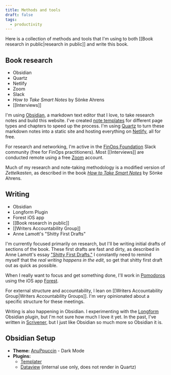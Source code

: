 ```yaml
---
title: Methods and tools
draft: false
tags:
  - productivity
---
```

Here is a collection of methods and tools that I'm using to both [[Book research in public|research in public]] and write this book.

## Book research
- Obsidian
- Quartz
- Netlify
- Zoom
- Slack
- *How to Take Smart Notes* by Sönke Ahrens
- [[Interviews]]

I'm using [Obsidian](https://obsidian.md), a markdown text editor that I love, to take research notes and build this website. I've created [note templates](https://github.com/dannberg/finops-for-startups/tree/v4/templates) for different page types and chapters to speed up the process. I'm using [Quartz](https://quartz.jzhao.xyz) to turn these markdown notes into a static site and hosting everything on [Netlify](https://www.netlify.com), all for free.

For research and networking, I'm active in the [FinOps Foundation](https://finops.org) Slack community (free for FinOps practitioners). Most [[Interviews]] are conducted remote using a free [Zoom](https://zoom.us) account.

Much of my research and note-taking methodology is a modified version of *Zettelkasten*, as described in the book *[How to Take Smart Notes](https://amzn.to/49V7cVD)* by Sönke Ahrens.

## Writing
- Obsidian
- Longform Plugin
- Forest iOS app
- [[Book research in public]]
- [[Writers Accountability Group]]
- Anne Lamott's "Shitty First Drafts"

I'm currently focused primarily on research, but I'll be writing initial drafts of sections of the book. These first drafts are fast and dirty, as described in Anne Lamott's essay ["Shitty First Drafts."](https://wrd.as.uky.edu/sites/default/files/1-Shitty%20First%20Drafts.pdf) I constantly need to remind myself that the *real writing happens in the edit*, so get that shitty first draft out as quick as possible.

When I really want to focus and get something done, I'll work in [Pomodoros](https://en.wikipedia.org/wiki/Pomodoro_Technique) using the iOS app [Forest](https://apps.apple.com/us/app/forest-focus-for-productivity/id866450515).

For external structure and accountability, I lean on [[Writers Accountability Group|Writers Accountability Groups]]. I'm very opinionated about a specific structure for these meetings.

Writing is also happening in Obsidian. I experimenting with the [Longform](https://github.com/kevboh/longform) Obsidian plugin, but I'm not sure how much I love it yet. In the past, I've written in [Scrivener](https://www.literatureandlatte.com/scrivener/overview), but I just like Obsidian so much more so Obsidian it is.

## Obsidian Setup
- **Theme:** [AnuPpuccin](https://github.com/AnubisNekhet/AnuPpuccin) - Dark Mode
- **Plugins:**
    - [Templater](https://silentvoid13.github.io/Templater/introduction.html)
    - [Dataview](https://blacksmithgu.github.io/obsidian-dataview/) (internal use only, does not render in Quartz)
